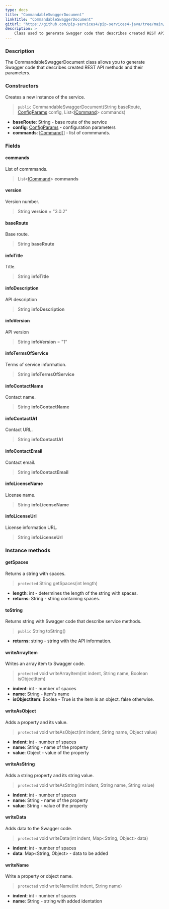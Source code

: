 ```yaml
---
type: docs
title: "CommandableSwaggerDocument"
linkTitle: "CommandableSwaggerDocument"
gitUrl: "https://github.com/pip-services4/pip-services4-java/tree/main/pip-services4-http-java"
description: >
    Class used to generate Swagger code that describes created REST API methods and their parameters. 
---
```


### Description

The CommandableSwaggerDocument class allows you to generate Swagger code that describes created REST API methods and their parameters. 

### Constructors
Creates a new instance of the service.

> `public` CommandableSwaggerDocument(String baseRoute, [ConfigParams](../../../components/config/config_params) config, List<[ICommand](../../../rpc/commands/icommand)> commands)
 
- **baseRoute**: String - base route of the service
- **config**: [ConfigParams](../../../components/config/config_params) - configuration parameters 
- **commands**: [ICommand](../../../rpc/commands/icommand)[] - list of commmands.

### Fields

<span class="hide-title-link">

#### commands
List of commmands.
> List<[ICommand](../../../rpc/commands/icommand)> **commands**

#### version
Version number.
> String **version** = "3.0.2"

#### baseRoute
Base route.
> String **baseRoute**

#### infoTitle
Title.
> String **infoTitle**

#### infoDescription
API description
> String **infoDescription**

#### infoVersion
API version
> String **infoVersion** = "1"

#### infoTermsOfService
Terms of service information.
> String **infoTermsOfService**

#### infoContactName
Contact name.
> String **infoContactName**

#### infoContactUrl
Contact URL.
> String **infoContactUrl**

#### infoContactEmail
Contact email.
> String **infoContactEmail**

#### infoLicenseName
License name.
> String **infoLicenseName**

#### infoLicenseUrl
License information URL.
> String **infoLicenseUrl**

</span>


### Instance methods


#### getSpaces
Returns a string with spaces.

> `protected` String getSpaces(int length)

- **length**: int - determines the length of the string with spaces.
- **returns**: String - string containing spaces.


#### toString
Returns string with Swagger code that describe service methods.

> `public` String toString()

- **returns**: string - string with the API information.


#### writeArrayItem
Writes an array item to Swagger code.

> `protected` void writeArrayItem(int indent, String name, Boolean isObjectItem)

- **indent**: int - number of spaces
- **name**: String - item's name
- **isObjectItem**: Boolea - True is the item is an object. false otherwise.


#### writeAsObject
Adds a property and its value.

> `protected` void writeAsObject(int indent, String name, Object value)

- **indent**: int - number of spaces
- **name**: String - name of the property
- **value**: Object - value of the property

#### writeAsString
Adds a string property and its string value.

> `protected` void writeAsString(int indent, String name, String value)

- **indent**: int - number of spaces
- **name**: String - name of the property
- **value**: String - value of the property

#### writeData
Adds data to the Swagger code.

> `protected` void writeData(int indent, Map<String, Object> data)

- **indent**: int - number of spaces
- **data**: Map<String, Object> - data to be added

#### writeName
Write a property or object name.

> `protected` void writeName(int indent, String name)

- **indent**: int - number of spaces
- **name**: String - string with added identation
